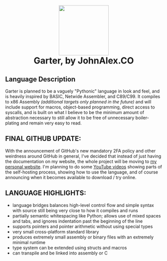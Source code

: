 <h1 align="center">
	<img src="https://johnalex.co/gy.png?github-johnalexco" height="160px"/><br>
	Garter, by JohnAlex.CO
</h1>

## Language Description

Garter is planned to be a vaguely "Pythonic" language in look and feel, and is heavily inspired by BASIC, Netwide Assembler, and C89/C99.
It compiles to x86 Assembly _(additional targets only planned in the future)_ and will include support for macros, object-based programming, direct access to syscalls, and is built on what I believe to be the minimum amount of abstraction necessary to still allow it to be free of unnecessary boiler-plating and remain very easy to read.  

## FINAL GITHUB UPDATE:

With the announcement of GitHub's new mandatory 2FA policy and other weirdness around GitHub in general, I've decided that
instead of just having the documentation on my website, the whole project will be moving to [my personal website](https://johnalex.co/garter).
I'm planning to do some [YouTube videos](https://youtube.com/@garterlang) showing parts of the self-hosting process,
showing how to use the language,
and of course announcing when it becomes available to download / try online.

## LANGUAGE HIGHLIGHTS:

- language bridges balances high-level control flow and simple syntax with source still being very close to how it compiles and runs
- partially semantic whitespacing like Python; allows use of mixed spaces and tabs, and ignores indentation past the beginning of the line
- supports pointers and pointer arithmetic without using special types
- very small cross-platform standard library
- produces extremely small assembly or binary files with an extremely minimal runtime
- type system can be extended using structs and macros
- can transpile and be linked into assembly or C

